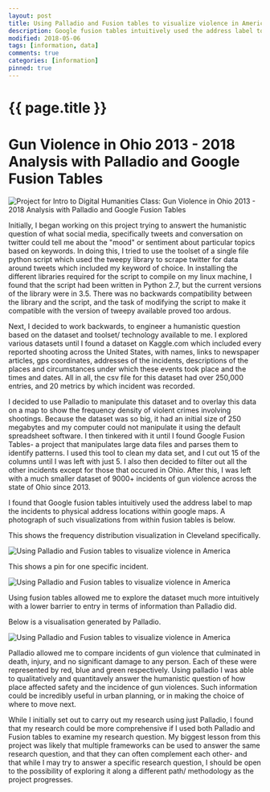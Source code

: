 ```yaml
---
layout: post
title: Using Palladio and Fusion tables to visualize violence in America
description: Google fusion tables intuitively used the address label to map the incidents to physical address locations within google maps. A photograph of such visualizations from within fusion tables is below.
modified: 2018-05-06
tags: [information, data]
comments: true
categories: [information]
pinned: true
---
```

{{ page.title }}
================

# Gun Violence in Ohio 2013 - 2018 Analysis with Palladio and Google Fusion Tables

![Project for Intro to Digital Humanities Class: Gun Violence in Ohio 2013 - 2018 Analysis with Palladio and Google Fusion Tables](https://raw.githubusercontent.com/tanakachingonzo/gun-violence-ohio-2013-2018/master/ohio-tagged.png)

Initially, I began working on this project trying to answert the humanistic question of what social media, specifically tweets and conversation on twitter could tell me about the "mood" or sentiment about particular topics based on keywords. In doing this, I tried to use the toolset of a single file python script which used the tweepy library to scrape twitter for data around tweets which included my keyword of choice. In installing the different libraries required for the script to compile on my linux machine, I found that the script had been written in Python 2.7, but the current versions of the library were in 3.5. There was no backwards compatibility between the library and the script, and the task of modifying the script to make it compatible with the version of tweepy available proved too ardous. 

Next, I decided to work backwards, to engineer a humanistic question based on the dataset and toolset/ technology available to me. I explored various datasets until I found a dataset on Kaggle.com which included every reported shooting across the United States, with names, links to newspaper articles, gps coordinates, addresses of the incidents, descriptions of the places and circumstances under which these events took place and the times and dates. All in all, the csv file for this dataset had over 250,000 entries, and 20 metrics by which incident was recorded.

I decided to use Palladio to manipulate this dataset and to overlay this data on a map to show the frequency density of violent crimes involving shootings. Because the dataset was so big, it had an initial size of 250 megabytes and my computer could not manipulate it using the default spreadsheet software. I then tinkered with it until I found Google Fusion Tables- a project that manipulates large data files  and parses them to identify patterns. I used this tool to clean my data set, and I cut out 15 of the columns until I was left with just 5. I also then decided to filter out all the other incidents except for those that occured in Ohio. After this, I was left with a much smaller dataset of 9000+ incidents of gun violence across the state of Ohio since 2013.

I found that Google fusion tables intuitively used the address label to map the incidents to physical address locations within google maps. A photograph of such visualizations from within fusion tables is below.

This shows the frequency distribution visualization in Cleveland specifically.

![Using Palladio and Fusion tables to visualize violence in America](https://raw.githubusercontent.com/tanakachingonzo/gun-violence-ohio-2013-2018/master/cleveland.png)

This shows a pin for one specific incident.

![Using Palladio and Fusion tables to visualize violence in America](https://raw.githubusercontent.com/tanakachingonzo/gun-violence-ohio-2013-2018/master/earth-tag.png)

Using fusion tables allowed me to explore the dataset much more intuitively with a lower barrier to entry in terms of information than Palladio did.

Below is a visualisation generated by Palladio.

![Using Palladio and Fusion tables to visualize violence in America](https://raw.githubusercontent.com/tanakachingonzo/gun-violence-ohio-2013-2018/master/palladio-cleveland-zoomed-out-2x.png)

Palladio allowed me to compare incidents of gun violence that culminated in death, injury, and no significant damage to any person. Each of these were represented by red, blue and green respectively. Using palladio I was able to qualitatively and quantitavely answer the humanistic question of how place affected safety and the incidence of gun violences. Such information could be incredibly useful in urban planning, or in making the choice of where to move next.

While I initially set out to carry out my research using just Palladio, I found that my research could be more comprehensive if I used both Palladio and Fusion tables to examine my research question. My biggest lesson from this project was likely that multiple frameworks can be used to answer the same research question, and that they can often complement each other- and that while I may try to answer a specific research question, I should be open to the possibility of exploring it along a different path/ methodology as the project progresses.